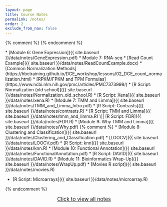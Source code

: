 ```yaml
---
layout: page
title: Course Notes 
permalink: /notes/
order: 2
exclude_from_nav: false
---
```


<style>
.hide {
  display:none
}
</style>

{% comment %}
{% endcomment %}
<div id = 'hidden' class = 'hide' markdown="1">

* [Module 1: Course Introduction]({{ site.baseurl }}/data/notes/Intro.pdf)
* [R Script: R Basics]({{ site.baseurl }}/data/notes/R-intro.R)
* [R Script: Dataframes]({{ site.baseurl }}/data/notes/Dataframes.R)
* [Module 2: Graphical and Numerical Summaries]({{ site.baseurl }}/data/notes/Module2-Summaries.pdf)
    * [R Script: ggplot]({{ site.baseurl }}/data/notes/ggplot.R)
    * [R Script: Graphical Summaries]({{ site.baseurl }}/data/notes/graphical_summaries.R)
    * [R Script: Numerical Summaries]({{ site.baseurl }}/data/notes/numerical_summaries.R)
    * [R Script: Percentiles]({{ site.baseurl }}/data/notes/percentiles.R)
    * [Alcohol Figure]({{ site.baseurl }}/data/notes/Alcohol.pdf)
* [Module 3: Association: Contingency, Correlation, and Regression]({{ site.baseurl }}/data/notes/module3.pdf)
    * [R Script: Associations]({{ site.baseurl }}/data/notes/associations.R)
    * [R Script: Correlation and Regression]({{ site.baseurl }}/data/notes/correlation_and_regression.R)
    * [Extrapolation Examples]({{ site.baseurl }}/data/notes/F9.pdf)
* [Advanced R Script]({{ site.baseurl }}/data/notes/AdvancedR.R)
* [Module 4: Probability]({{ site.baseurl }}/data/notes/module4.pdf)
    * [R Script: Probability]({{ site.baseurl }}/data/notes/probability.R) 
    * [Birthday R script]({{ site.baseurl }}/data/notes/birthday.R)
    * [R Script: Normal Distribution]({{ site.baseurl }}/data/notes/normal.R) 
    * [R Script: Practice / Review]({{ site.baseurl }}/data/notes/practice.R) 
    * [R Script: Sampling Distributions]({{ site.baseurl }}/data/notes/sampling_distributions.R)
* [Module 5: Hypothesis Testing]({{ site.baseurl }}/data/notes/module5.pdf) 
    * [R Script: Hypothesis Testing]({{ site.baseurl }}/data/notes/hypotheses.R) 
    * [Hypothesis Testing Explanation]({{ site.baseurl }}/data/notes/HypothesisTestingExplanation.pdf)  
    * [R Script: Dogs Example]({{ site.baseurl }}/data/notes/dogs.R) 
    * [R Script: Hypothesis Test for Two Sample Proportions]({{ site.baseurl }}/data/notes/two_sample_prop.R)
    * [Background: Two-Sample Prop Test]({{ site.baseurl }}/data/notes/two_sample_prop_test.pdf)
    * [R Script: T Distribution and T-Test]({{ site.baseurl }}/data/notes/t.R) 
    * [Hypothesis Overview]({{ site.baseurl }}/data/notes/HypothesisOverview.pdf) 
    * [Formula Sheet]({{ site.baseurl }}/data/notes/formula_sheet.pdf) 
    * [R Script: Two-sample t-test]({{ site.baseurl }}/data/notes/two-sample_t-test.R) 
</div>
* [Module 6: Gene Expression]({{ site.baseurl }}/data/notes/GeneExpression.pdf)
* Module 7: RNA-seq
    * [Read Count Example]({{ site.baseurl }}/data/notes/ReadCountExample.docx)
    * [Common Normalization Methods](https://hbctraining.github.io/DGE_workshop/lessons/02_DGE_count_normalization.html) 
    * [RPKM/FPKM and TPM Formulas](https://www.ncbi.nlm.nih.gov/pmc/articles/PMC7373998/)
    * [R Script: Normalization (old school)]({{ site.baseurl }}/data/notes/Normalization_old_school.R)
    * [R Script: Xena]({{ site.baseurl }}/data/notes/xena.R)
* [Module 7: TMM and Limma]({{ site.baseurl }}/data/notes/TMM_and_Limma_Intro.pdf) 
    * [R Script: Contrasts]({{ site.baseurl }}/data/notes/contrasts.R)
    * [R Script: TMM and Limma]({{ site.baseurl }}/data/notes/tmm_and_limma.R) \|| [R Script: FDR]({{ site.baseurl }}/data/notes/FDR.R) 
* [Module 9: Why TMM and Limma]({{ site.baseurl }}/data/notes/Why.pdf) 
{% comment %}
* [Module 8: Clustering and Classification]({{ site.baseurl }}/data/notes/Clustering_and_Classification.pdf) 
    * [LOOCV]({{ site.baseurl }}/data/notes/LOOCV.pdf)
    * [R Script: knn]({{ site.baseurl }}/data/notes/knn.R)
* [Module 10: Functional Annotation]({{ site.baseurl }}/data/notes/FunctionalAnnotation.pdf)
    * [R Script: DAVID]({{ site.baseurl }}/data/notes/DAVID.R) 
*  [Module 11: Bioinformatics Wrap-Up]({{ site.baseurl }}/data/notes/WrapUp.pdf)
    * [Movies R script]({{ site.baseurl }}/data/notes/movies.R) 

* [R Script: Microarrays]({{ site.baseurl }}/data/notes/microarray.R) 

{% endcomment %}

<center>
<div id = 'clicker'>
<a href = '#' style='font-size:120%' onclick = 'viewAll();'>Click to view all notes</a>
<script>
function viewAll() {
    document.getElementById('hidden').classList.remove('hide');
    document.getElementById('clicker').classList.add('hide');
    document.getElementsByTagName('ul')[0].style.marginBottom = '0px'
}
</script>


</div>
</center>


